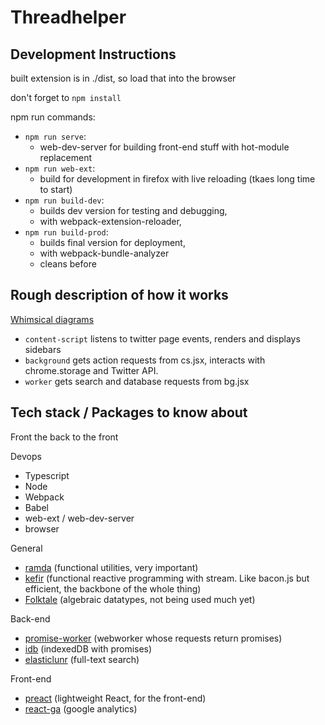 # Threadhelper

## Development Instructions

built extension is in ./dist, so load that into the browser

don't forget to `npm install`

npm run commands:

- `npm run serve`:
  - web-dev-server for building front-end stuff with hot-module replacement
- `npm run web-ext`:
  - build for development in firefox with live reloading (tkaes long time to start)
- `npm run build-dev`:
  - builds dev version for testing and debugging,
  - with webpack-extension-reloader,
- `npm run build-prod`:
  - builds final version for deployment,
  - with webpack-bundle-analyzer
  - cleans before

## Rough description of how it works

[Whimsical diagrams](https://whimsical.com/threadhelper-6LhnuFH8f4BBLq9bmKetRd)

- `content-script` listens to twitter page events, renders and displays sidebars
- `background` gets action requests from cs.jsx, interacts with chrome.storage and Twitter API.
- `worker` gets search and database requests from bg.jsx

## Tech stack / Packages to know about

Front the back to the front

Devops

- Typescript
- Node
- Webpack
- Babel
- web-ext / web-dev-server
- browser

General

- [ramda](https://ramdajs.com/) (functional utilities, very important)
- [kefir](https://kefirjs.github.io/kefir/) (functional reactive programming with stream. Like bacon.js but efficient, the backbone of the whole thing)
- [Folktale](https://folktale.origamitower.com/) (algebraic datatypes, not being used much yet)

Back-end

- [promise-worker](https://github.com/nolanlawson/promise-worker) (webworker whose requests return promises)
- [idb](https://github.com/jakearchibald/idb) (indexedDB with promises)
- [elasticlunr](http://elasticlunr.com/) (full-text search)

Front-end

- [preact](https://preactjs.com/) (lightweight React, for the front-end)
- [react-ga](https://github.com/react-ga/react-ga) (google analytics)
